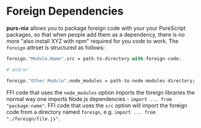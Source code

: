 # Foreign Dependencies

**purs-nix** allows you to package foreign code with your your PureScript packages, so that when people add them as a dependency, there is no more "also install XYZ with npm" required for you code to work. The `foreign` attrset is structured as follows:

```nix
foreign."Module.Name".src = path-to-directory-with-foreign-code;

# and/or

foreign."Other.Module".node_modules = path-to-node-modules-directory;
```

FFI code that uses the `node_modules` option imports the foreign libraries the normal way one imports Node.js dependencies - `import ... from "package-name"`. FFI code that uses the `src` option will import the foreign code from a directory named `foreign`, e.g. `import ... from "./foreign/file.js"`.
